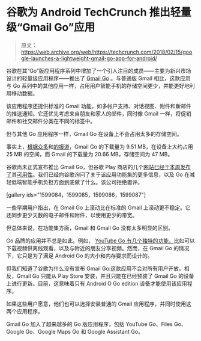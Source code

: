 # 谷歌为 Android TechCrunch 推出轻量级“Gmail Go”应用

> 原文：<https://web.archive.org/web/https://techcrunch.com/2018/02/15/google-launches-a-lightweight-gmail-go-app-for-android/>

谷歌在其“Go”版应用程序系列中增加了一个引人注目的成员——主要为新兴市场设计的轻量级应用程序——推出了 [Gmail Go](https://web.archive.org/web/20221207225333/https://play.google.com/store/apps/details?id=com.google.android.gm.lite) 。与普通版 Gmail 相比，这款应用与 Go 系列中的其他应用一样，占用用户智能手机的存储空间更少，并能更好地利用移动数据。

该应用程序还提供标准的 Gmail 功能，如多帐户支持、对话视图、附件和新邮件的推送通知。它还优先考虑来自朋友和家人的邮件，同时像 Gmail 一样，将促销邮件和社交邮件分类在不同的标签中。

但与其他 Go 应用程序一样，Gmail Go 在设备上不会占用太多的存储空间。

事实上，[根据](https://web.archive.org/web/20221207225333/https://androidcommunity.com/gmail-go-is-the-latest-member-of-googles-go-app-family-20180215/)[众多](https://web.archive.org/web/20221207225333/https://www.androidpolice.com/2018/02/13/hands-new-gmail-go-nearly-identical-experience-smaller-app-size-apk-download/)和[的报道](https://web.archive.org/web/20221207225333/https://gadgets.ndtv.com/apps/news/gmail-go-app-released-now-available-download-android-features-google-play-1813030)，Gmail Go 的下载量为 9.51 MB，在设备上大约占用 25 MB 的空间，而 Gmail 的下载量为 20.66 MB，存储空间为 47 MB。

谷歌尚未正式宣布推出 Gmail Go，但谷歌 Play 商店的几个[网站已经于本周发布了](https://web.archive.org/web/20221207225333/https://www.androidauthority.com/android-go-apps-820153/)其[可用性](https://web.archive.org/web/20221207225333/https://www.androidpolice.com/2018/02/13/hands-new-gmail-go-nearly-identical-experience-smaller-app-size-apk-download/)。我们已经向谷歌询问了关于该应用功能集的更多信息，以及 Go 在减轻低端智能手机负担方面到底做了什么。该公司拒绝置评。

[gallery ids="1599084，1599085，1599086，1599087"]

一些早期用户指出，在 Gmail Go 上滚动比在标准的 Gmail 上滚动更不稳定。它还同步更少天数的电子邮件和附件，以使用更少的带宽。

但总体来说，在功能集方面，Gmail 和 Gmail Go 没有太多明显的区别。

Go 品牌的应用并不总是如此。例如， [YouTube Go 有几个独特的功能，](https://web.archive.org/web/20221207225333/https://beta.techcrunch.com/2018/02/01/googles-data-friendly-app-youtube-go-expands-to-over-130-countries-now-supports-higher-quality-videos/)比如可以下载视频供离线观看，以及与附近的朋友分享视频。然而，在 Gmail Go 的情况下，它只是为了满足 Android Go 的大小和内存要求而设计的。

但我们知道了谷歌为什么没有宣布 Gmail Go:这款应用不会对所有用户开放。相反，Gmail Go 只能从 Play Store 安装，并且只能在已经预装了 Gmail Go 的设备上进行更新。目前，这意味着只有 Android O Go edition 设备才能使用该应用程序。

如果这些用户愿意，他们也可以选择安装普通的 Gmail 应用程序，并同时使用这两个应用程序。

Gmail Go 加入了越来越多的 Go 版应用程序，包括 YouTube Go、Files Go、Google Go、Google Maps Go 和 Google Assistant Go。